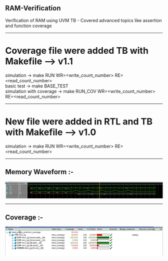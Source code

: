 ## RAM-Verification
Verification of RAM using UVM TB - Covered advanced topics like assertion and function coverage
____________________________________________________________________________________________
# Coverage file were added TB with Makefile --> v1.1

simulation               -> make RUN WR=<write_count_number> RE=<read_count_number>          
basic test               -> make BASE_TEST                                                     
simulation with coverage -> make RUN_COV WR=<write_count_number> RE=<read_count_number>      
____________________________________________________________________________________________

# New file were added in RTL and TB with Makefile --> v1.0

simulation               -> make RUN WR=<write_count_number> RE=<read_count_number>       
____________________________________________________________________________________________


## Memory Waveform :- 

![Memory Wave](mem_wave.png)

____________________________________________________________________________________________

## Coverage :- 

![Coverage](mem_cov.png)



